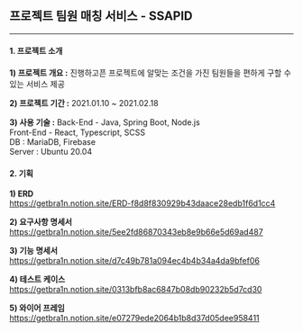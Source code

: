 ## 프로젝트 팀원 매칭 서비스 - SSAPID
--------------------------------------

#### 1. 프로젝트 소개
**1) 프로젝트 개요 :** 진행하고픈 프로젝트에 알맞는 조건을 가진 팀원들을 편하게 구할 수 있는 서비스 제공

**2) 프로젝트 기간 :** 2021.01.10 ~ 2021.02.18

**3) 사용 기술 :** 
Back-End - Java, Spring Boot, Node.js  
Front-End - React, Typescript, SCSS  
DB : MariaDB, Firebase  
Server : Ubuntu 20.04  

#### 2. 기획
**1) ERD**  
    https://getbra1n.notion.site/ERD-f8d8f830929b43daace28edb1f6d1cc4

**2) 요구사항 명세서**  
    https://getbra1n.notion.site/5ee2fd86870343eb8e9b66e5d69ad487 

**3) 기능 명세서**  
    https://getbra1n.notion.site/d7c49b781a094ec4b4b34a4da9bfef06

**4) 테스트 케이스**  
    https://getbra1n.notion.site/0313bfb8ac6847b08db90232b5d7cd30

**5) 와이어 프레임**  
    https://getbra1n.notion.site/e07279ede2064b1b8d37d05dee958411
